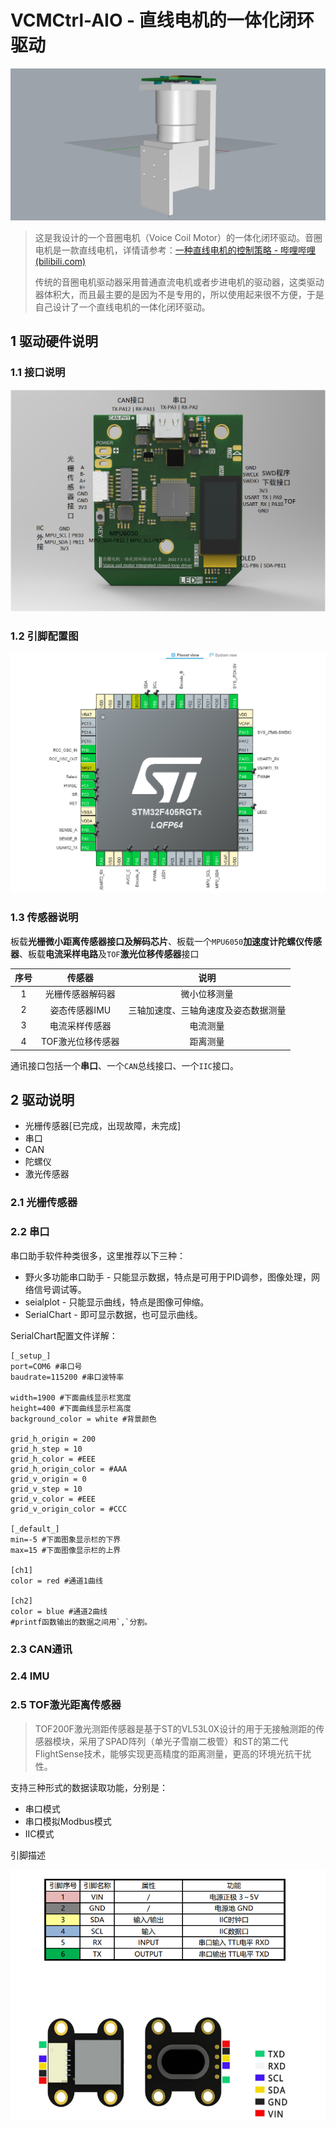 # VCMCtrl-AIO - 直线电机的一体化闭环驱动

![image-20220904195708891](5.Images/VCM.png)

> 这是我设计的一个音圈电机（Voice Coil Motor）的一体化闭环驱动。音圈电机是一款直线电机，详情请参考：[一种直线电机的控制策略 - 哔哩哔哩 (bilibili.com)](https://www.bilibili.com/read/cv18644672?spm_id_from=333.999.list.card_article.click)
>
> 传统的音圈电机驱动器采用普通直流电机或者步进电机的驱动器，这类驱动器体积大，而且最主要的是因为不是专用的，所以使用起来很不方便，于是自己设计了一个直线电机的一体化闭环驱动。

## 1  驱动硬件说明

### 1.1  接口说明 

![HardwareInterface](5.Images/HardwareInterface.png)

### 1.2  引脚配置图

![Pinpoint](5.Images/Pinpoint.png)

### 1.3  传感器说明

板载**光栅微小距离传感器接口及解码芯片**、板载一个`MPU6050`**加速度计陀螺仪传感器**、板载**电流采样电路**及`TOF`**激光位移传感器**接口

| 序号 |      传感器       |                 说明                 |
| :--: | :---------------: | :----------------------------------: |
|  1   | 光栅传感器解码器  |             微小位移测量             |
|  2   |   姿态传感器IMU   | 三轴加速度、三轴角速度及姿态数据测量 |
|  3   |  电流采样传感器   |               电流测量               |
|  4   | TOF激光位移传感器 |               距离测量               |

通讯接口包括一个**串口**、一个`CAN`总线接口、一个`IIC`接口。

## 2  驱动说明

- 光栅传感器[已完成，出现故障，未完成]
- 串口
- CAN
- 陀螺仪
- 激光传感器

### 2.1  光栅传感器



### 2.2  串口

串口助手软件种类很多，这里推荐以下三种：

- 野火多功能串口助手 - 只能显示数据，特点是可用于PID调参，图像处理，网络信号调试等。
- seialplot - 只能显示曲线，特点是图像可伸缩。
- SerialChart - 即可显示数据，也可显示曲线。

SerialChart配置文件详解：

```shell
[_setup_]
port=COM6 #串口号
baudrate=115200 #串口波特率

width=1900 #下面曲线显示栏宽度
height=400 #下面曲线显示栏高度
background_color = white #背景颜色

grid_h_origin = 200
grid_h_step = 10
grid_h_color = #EEE
grid_h_origin_color = #AAA
grid_v_origin = 0
grid_v_step = 10
grid_v_color = #EEE
grid_v_origin_color = #CCC 

[_default_]
min=-5 #下面图象显示栏的下界
max=15 #下面图像显示栏的上界

[ch1]
color = red #通道1曲线

[ch2]
color = blue #通道2曲线
#printf函数输出的数据之间用`,`分割。
```



### 2.3  CAN通讯



### 2.4  IMU



### 2.5  TOF激光距离传感器

> TOF200F激光测距传感器是基于ST的VL53L0X设计的用于无接触测距的传感器模块，采用了SPAD阵列（单光子雪崩二极管）和ST的第二代FlightSense技术，能够实现更高精度的距离测量，更高的环境光抗干扰性。

支持三种形式的数据读取功能，分别是：

- 串口模式
- 串口模拟Modbus模式
- IIC模式

引脚描述

![TOF200F](5.Images/TOF200F.png)

























